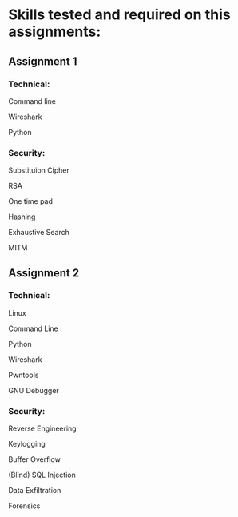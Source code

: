 # Skills tested and required on this assignments:
## Assignment 1
### Technical:
Command line

Wireshark

Python

### Security:

Substituion Cipher

RSA

One time pad

Hashing

Exhaustive Search

MITM

## Assignment 2
### Technical:
Linux

Command Line

Python

Wireshark

Pwntools

GNU Debugger

### Security:

Reverse Engineering

Keylogging

Buffer Overflow

(Blind) SQL Injection

Data Exfiltration

Forensics
